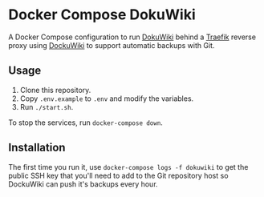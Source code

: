 # Docker Compose DokuWiki

A Docker Compose configuration to run [DokuWiki](https://www.dokuwiki.org/dokuwiki) behind a [Traefik](https://traefik.io/) reverse proxy using [DockuWiki](https://github.com/ericbarch/dockuwiki) to support automatic backups with Git.

## Usage

1. Clone this repository.
2. Copy `.env.example` to `.env` and modify the variables.
3. Run `./start.sh`.

To stop the services, run `docker-compose down`.

## Installation

The first time you run it, use `docker-compose logs -f dokuwiki` to get the public SSH key that you'll need to add to the Git repository host so DockuWiki can push it's backups every hour.
